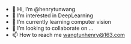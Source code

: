 - 👋 Hi, I’m @henrytunwang
- 👀 I’m interested in DeepLearning
- 🌱 I’m currently learning computer vision
- 💞️ I’m looking to collaborate on ...
- 📫 How to reach me wangtunhenry@163.com

<!---
henrytunwang/henrytunwang is a ✨ special ✨ repository because its `README.md` (this file) appears on your GitHub profile.
You can click the Preview link to take a look at your changes.
--->
